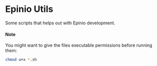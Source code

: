 # Epinio Utils

Some scripts that helps out with Epinio development.

#### Note
You might want to give the files executable permissions before running them:

```bash
chmod u+x *.sh
```

